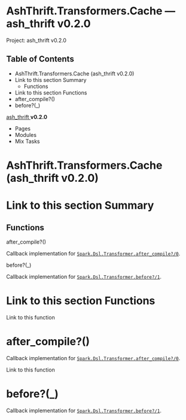 # AshThrift.Transformers.Cache — ash_thrift v0.2.0

Project: ash_thrift v0.2.0

## Table of Contents

- AshThrift.Transformers.Cache (ash_thrift v0.2.0)
- Link to this section Summary
  - Functions
- Link to this section Functions
- after_compile?()
- before?(_)

[ ash_thrift ](external_link) **v0.2.0**

  * Pages
  * Modules
  * Mix Tasks






#  AshThrift.Transformers.Cache (ash_thrift v0.2.0)

#  Link to this section Summary 

##  Functions

after_compile?()

Callback implementation for [`Spark.Dsl.Transformer.after_compile?/0`](external_link).

before?(_)

Callback implementation for [`Spark.Dsl.Transformer.before?/1`](external_link).

#  Link to this section Functions 

Link to this function

# after_compile?()

Callback implementation for [`Spark.Dsl.Transformer.after_compile?/0`](external_link).

Link to this function

# before?(_)

Callback implementation for [`Spark.Dsl.Transformer.before?/1`](external_link).
